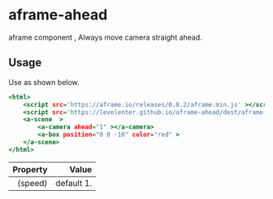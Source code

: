 # aframe-ahead
aframe component , Always move camera straight ahead.

## Usage
Use as shown below.

```html:index.html
<html>
	<script src='https://aframe.io/releases/0.8.2/aframe.min.js' ></script>
	<script src='https://levelenter.github.io/aframe-ahead/dest/aframe-ahead.js' ></script>
	<a-scene  >
		<a-camera ahead="1" ></a-camera>
		<a-box position="0 0 -10" color="red" >
	</a-scene>
</html>
```

|Property|Value     |
|-------:|---------:|
|(speed) |default 1.|
